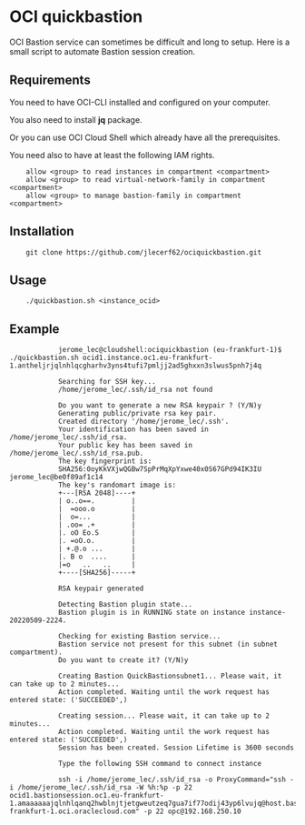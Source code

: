 # OCI quickbastion
OCI Bastion service can sometimes be difficult and long to setup.
Here is a small script to automate Bastion session creation.

## Requirements

You need to have OCI-CLI installed and configured on your computer.

You also need to install **jq** package.

Or you can use OCI Cloud Shell which already have all the prerequisites.

You need also to have at least the following IAM rights.

        allow <group> to read instances in compartment <compartment>
        allow <group> to read virtual-network-family in compartment <compartment>
        allow <group> to manage bastion-family in compartment <compartment>

## Installation

        git clone https://github.com/jlecerf62/ociquickbastion.git

## Usage

        ./quickbastion.sh <instance_ocid>

## Example

                jerome_lec@cloudshell:ociquickbastion (eu-frankfurt-1)$ ./quickbastion.sh ocid1.instance.oc1.eu-frankfurt-1.antheljrjqlnhlqcgharhv3yns4tufi7pmljj2ad5ghxxn3slwus5pnh7j4q
                
                Searching for SSH key...
                /home/jerome_lec/.ssh/id_rsa not found
                
                Do you want to generate a new RSA keypair ? (Y/N)y
                Generating public/private rsa key pair.
                Created directory '/home/jerome_lec/.ssh'.
                Your identification has been saved in /home/jerome_lec/.ssh/id_rsa.
                Your public key has been saved in /home/jerome_lec/.ssh/id_rsa.pub.
                The key fingerprint is:
                SHA256:0oyKkVXjwQGBw7SpPrMqXpYxwe40x0S67GPd94IK3IU jerome_lec@be0f89af1c14
                The key's randomart image is:
                +---[RSA 2048]----+
                | o..o==.         |
                |  =ooo.o         |
                |  o=...          |
                | .oo= .+         |
                |. oO Eo.S        |
                |. =oO.o.         |
                | +.@.o ...       |
                |. B o  ....      |
                |=o   ..   ..     |
                +----[SHA256]-----+

                RSA keypair generated

                Detecting Bastion plugin state...
                Bastion plugin is in RUNNING state on instance instance-20220509-2224.

                Checking for existing Bastion service...
                Bastion service not present for this subnet (in subnet compartment).
                Do you want to create it? (Y/N)y

                Creating Bastion QuickBastionsubnet1... Please wait, it can take up to 2 minutes...
                Action completed. Waiting until the work request has entered state: ('SUCCEEDED',)
                
                Creating session... Please wait, it can take up to 2 minutes...
                Action completed. Waiting until the work request has entered state: ('SUCCEEDED',)
                Session has been created. Session Lifetime is 3600 seconds

                Type the following SSH command to connect instance

                ssh -i /home/jerome_lec/.ssh/id_rsa -o ProxyCommand="ssh -i /home/jerome_lec/.ssh/id_rsa -W %h:%p -p 22 ocid1.bastionsession.oc1.eu-frankfurt-1.amaaaaaajqlnhlqanq2hwblnjtjetgweutzeq7gua7if77odij43yp6lvujq@host.bastion.eu-frankfurt-1.oci.oraclecloud.com" -p 22 opc@192.168.250.10
